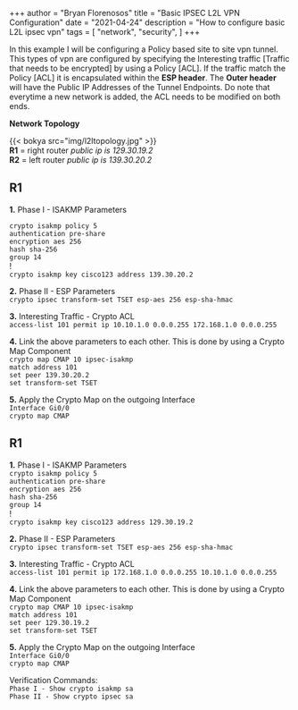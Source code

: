 +++
author = "Bryan Florenosos"
title = "Basic IPSEC L2L VPN Configuration"
date = "2021-04-24"
description = "How to configure basic L2L ipsec vpn"
tags = [
    "network",
    "security",
]
+++

In this example I will be configuring a Policy based site to site vpn tunnel. This types of vpn are configured by specifying the Interesting traffic [Traffic that needs to be encrypted] by using  a Policy [ACL]. If the traffic match the Policy [ACL] it is encapsulated within the **ESP header**. The **Outer header** will have the Public IP Addresses of the Tunnel Endpoints. Do note that everytime a new network is added, the ACL needs to be modified on both ends.

**Network Topology**  

{{< bokya src="img/l2ltopology.jpg" >}}    
**R1** = right router  *public ip is 129.30.19.2*  
**R2** = left router   *public ip is 139.30.20.2*  

## R1
**1.** Phase I - ISAKMP Parameters  
  
`crypto isakmp policy 5`  
 `authentication pre-share`  
 `encryption aes 256`  
 `hash sha-256`  
 `group 14`  
!  
`crypto isakmp key cisco123 address 139.30.20.2`  
  
**2.** Phase II - ESP Parameters  
`crypto ipsec transform-set TSET esp-aes 256 esp-sha-hmac`  
  
**3.** Interesting Traffic - Crypto ACL  
`access-list 101 permit ip 10.10.1.0 0.0.0.255 172.168.1.0 0.0.0.255`  
  
**4.** Link the above parameters to each other. This is done by using a Crypto Map Component  
`crypto map CMAP 10 ipsec-isakmp`  
 `match address 101`  
 `set peer 139.30.20.2`  
 `set transform-set TSET`  
   
**5.** Apply the Crypto Map on the outgoing Interface  
`Interface Gi0/0`   
 `crypto map CMAP`   

## R1
**1.** Phase I - ISAKMP Parameters  
`crypto isakmp policy 5`  
 `authentication pre-share`  
 `encryption aes 256`  
 `hash sha-256`  
 `group 14`  
!  
`crypto isakmp key cisco123 address 129.30.19.2`  
  
**2.** Phase II - ESP Parameters  
`crypto ipsec transform-set TSET esp-aes 256 esp-sha-hmac`  
  
**3.** Interesting Traffic - Crypto ACL  
`access-list 101 permit ip 172.168.1.0 0.0.0.255 10.10.1.0 0.0.0.255`  
  
**4.** Link the above parameters to each other. This is done by using a Crypto Map Component  
`crypto map CMAP 10 ipsec-isakmp`  
 `match address 101`  
 `set peer 129.30.19.2`  
 `set transform-set TSET`  
   
**5.** Apply the Crypto Map on the outgoing Interface  
`Interface Gi0/0`   
 `crypto map CMAP`   
  
Verification Commands:  
`Phase I - Show crypto isakmp sa`  
`Phase II - Show crypto ipsec sa`  
  
